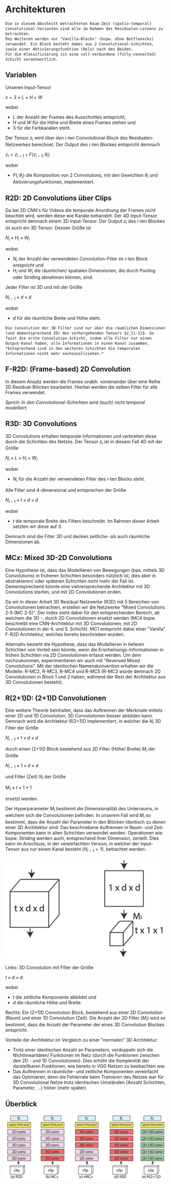 # Architekturen

```{note}
Die in diesem Abschnitt betrachteten Raum-Zeit (spatio-temporal) Convolutional-Varianten sind alle im Rahmen des Residualen-Lernens zu betrachten.
Des Weiteren werden nur "Vanilla-Blocks" (bspw. ohne Bottlenecks) verwendet. Ein Block besteht dabei aus 2 Convolutional-Schichten, sowie einer Aktivierungsfunktion (Relu) nach den Beiden.
Für die Klassifizierung ist eine voll-verbundene (fully-connected) Schicht verantwortlich.
```

## Variablen

Unseren Input-Tensor

$x = 3 \times L \times H \times W$

wobei 

- $L$ der Anzahl der Frames des Ausschnittes entspricht,
- $H$ und $W$ für die Höhe und Breite eines Frames stehen und
- $3$ für die Farbkanälen steht.

Der Tensor $z_i$ wird über den $i$-ten Convolutional-Block des Residualen-Netzwerkes berechnet. Der Output des $i$-ten Blockes entspricht demnach

$z_i = z_{i-1} + F(z_{i-1};\theta _i)$

wobei 

- $F(;\theta _i)$ die Komposition von 2 Convolutions, mit den Gewichten $\theta _i$ und Aktivierungsfunktionen, implementiert.

## R2D: 2D Convolutions über Clips

Da bei 2D CNN's für Videos die temporale Anordnung der Frames nicht beachtet wird, werden diese wie Kanäle behandelt.
Der 4D Input-Tensor entspricht demnach einem 3D Input-Tensor.
Der Output $z_i$ des $i$-ten Blockes ist auch ein 3D Tensor. Dessen Größe ist

$N_i \times H_i \times W_i$

wobei

- $N_i$ der Anzahl der verwendeten Convolution-Filter im $i$-ten Block entspricht und
- $H_i$ und $W_i$ die räumlichen/ spatialen Dimensionen, die durch Pooling oder Striding abnehmen können, sind.

Jeder Filter ist 3D und mit der Größe

$N_{i-1} \times d \times d$

wobei

- $d$ für die räumliche Breite und Höhe steht.

```{note}
Die Convolution der 3D Filter sind nur über die räumlichen Dimensionen (und dementsprechend 2D) des vorhergehenden Tensors $z_{i-1}$. So fasst die erste Convolution-Schicht, indem alle Filter nur einen Output-Kanal haben, alle Informationen in einen Kanal zusammen. *Entsprechend sind in den weiteren Schichten die temporalen Informationen nicht mehr nachzuvollziehen.*
```

## F-R2D: (Frame-based) 2D Convolution

In diesem Ansatz werden die Frames unabh. voneinander über eine Reihe 2D Residual-Blöcken bearbeitet. Hierbei werden die selben Filter für alle Frames verwendet.

*Sprich: In den Convolutional-Schichten wird (auch) nicht temporal modelliert.*

## R3D: 3D Convolutions

3D Convolutions erhalten temporale Informationen und verbreiten diese durch die Schichten des Netzes. Der Tensor $z_i$ ist in diesem Fall 4D mit der Größe

$N_i \times L \times H_i \times W_i$

wobei

- $N_i$ für die Anzahl der verwendeten Filter des $i$-ten Blocks steht.

Alle Filter sind 4-dimensional und entsprechen der Größe

$N_{i-1} \times t \times d \times d$

wobei

- $t$ die temporale Breite des Filters beschreibt. Im Rahmen dieser Arbeit setzten wir diese auf 3.

Demnach sind die Filter 3D und decken zeitliche- als auch räumliche Dimensionen ab.

## MC$x$: Mixed 3D-2D Convolutions

Eine Hypothese ist, dass das Modellieren von Bewegungen (bps. mittels 3D Convolutions) in früheren Schichten besonders nützlich ist, dies aber in abstrakteren/ oder späteren Schichten nicht mehr der Fall ist.
Dementsprechend könnte eine vielversprechende Architektur mit 3D Convolutions starten, und mit 2D Convolutionen enden.

Da wir in dieser Arbeit 3D Residual Netzwerke (R3D) mit 5 Bereichen von Convolutionen betrachten, erstellen wir die Netzwerke "Mixed Convolutions 2-5 (MC 2-5)". Der Index steht dabei für den entsprechenden Bereich, ab welchem die 3D -, durch 2D Convolutionen ersetzt werden (MC4 bspw. beschreibt eine CNN-Architektur mit 3D Convolutionen, mit 2D Convolutionen in der 4. und 5. Schicht).
MC1 entspricht dabei einer "Vanilla" F-R2D Architektur, welches bereits beschrieben wurden.

Alternativ besteht die Hypothese, dass das Modellieren in tieferen Schichten von Vorteil sein könnte, wenn die Erscheinungs-Informationen in frühen Schichten via 2D Convolutionen erfasst werden. Um dem nachzukommen, experimentieren wir auch mit "Reversed Mixed Convolutions".
Mit der identischen Namenskonvention erhalten wir die Modelle: R-MC2, R-MC3, R-MC4 und R-MC5 (R-MC3 würde demnach 2D Convolutionen in Block 1 und 2 haben, während der Rest der Architektur aus 3D Convolutionen besteht).

## R(2+1)D: (2+1)D Convolutionen

Eine weitere Theorie beinhaltet, dass das Auftrennen der Merkmale mittels einer 2D und 1D Convolution, 3D Convolutionen besser abbilden kann. Demnach wird die Architektur R(2+1)D implementiert, in welcher die $N_i$ 3D Filter der Größe 

$N_{i-1} \times t \times d \times d$

durch einen (2+1)D Block bestehend aus 2D Filter (Höhe/ Breite) $M_i$ der Größe 

$N_{i-1} \times 1 \times d \times d$

und Filter (Zeit) $N_i$ der Größe

$M_1 \times t \times 1 \times 1$

ersetzt werden.

Der Hyperparameter $M_i$ bestimmt die Dimensionalität des Unterraums, in welchem sich die Convolutionen befinden. In unserem Fall wird $M_i$ so bestimmt, dass die Anzahl der Parameter in den Blöcken identisch zu denen einer 3D Architektur sind. 
Das beschriebene Auftrennen in Raum- und Zeit-Komponenten kann in allen Schichten verwendet werden.
Operationen wie bspw. Striding werden auch, entsprechend ihrer Dimension, zerteilt. 
Dies kann im Anschluss, in der vereinfachten Version, in welcher der Input-Tensor aus nur einem Kanal besteht ($N_{i-1} = 1$), betrachtet werden:

![R(2+1)D Architektur](img/r(2+1)d_architecture.png)

Links: 3D Convolution mit Filter der Größe 

$t \times d \times d$

wobei

- $t$ die zeitliche Komponente abbildet und
- $d$ die räumliche Höhe und Breite.

Rechts: Ein (2+1)D Convolution Block, bestehend aus einer 2D Convolution (Raum) und einer 1D Convolution (Zeit). Die Anzahl der 2D Filter ($M_i$) wird so bestimmt, dass die Anzahl der Parameter der eines 3D Convolution Blockes entspricht. 

Vorteile der Architektur im Vergleich zu einer "normalen" 3D Architektur:
- Trotz einer identischen Anzahl an Parametern, verdoppeln sich die Nichtlinearitäten/ Funktionen im Netz (durch die Funktionen zwischen den 2D - und 1D Convolutionen). Dies erhöht die Komplexität der darstellbaren Funktionen, wie bereits in VGG Netzen zu beobachten war.
- Das Auftrennen in räumliche- und zeitliche Komponenten vereinfacht das Optimieren, denn die Fehlerrate beim Trainieren des Netzes war für 3D Convolutional Netze trotz identischen Umständen (Anzahl Schichten, Parameter, ...) höher (mehr später).

## Überblick

![Architekturen](img/architectures.png)